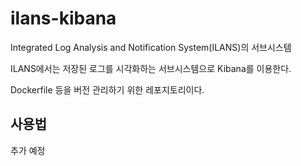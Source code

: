 # ilans-kibana

Integrated Log Analysis and Notification System(ILANS)의 서브시스템

ILANS에서는 저장된 로그를 시각화하는 서브시스템으로 Kibana를 이용한다.

Dockerfile 등을 버전 관리하기 위한 레포지토리이다.

## 사용법

추가 예정
